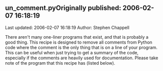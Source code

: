 ## un_comment.pyOriginally published: 2006-02-07 16:18:19 
Last updated: 2006-02-07 16:18:19 
Author: Stephen Chappell 
 
There aren't many one-liner programs that exist, and that is probably a good thing. This recipe is designed to remove all comments from Python code where the comment is the only thing that is on a line of your program. This can be useful when just trying to get a summary of the code, especially if the comments are heavily used for documentation. Please take note of the program that this recipe has (listed below).